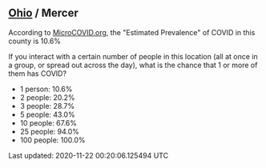 
## [Ohio](/united-states/ohio) / Mercer

According to [MicroCOVID.org](http://microcovid.org),
the "Estimated Prevalence" of COVID in this county is 10.6%

If you interact with a certain number of people in this location
(all at once in a group, or spread out across the day), what is the chance that
1 or more of them has COVID?

- 1 person: 10.6%
- 2 people: 20.2%
- 3 people: 28.7%
- 5 people: 43.0%
- 10 people: 67.6%
- 25 people: 94.0%
- 100 people: 100.0%

Last updated: 2020-11-22 00:20:06.125494 UTC
